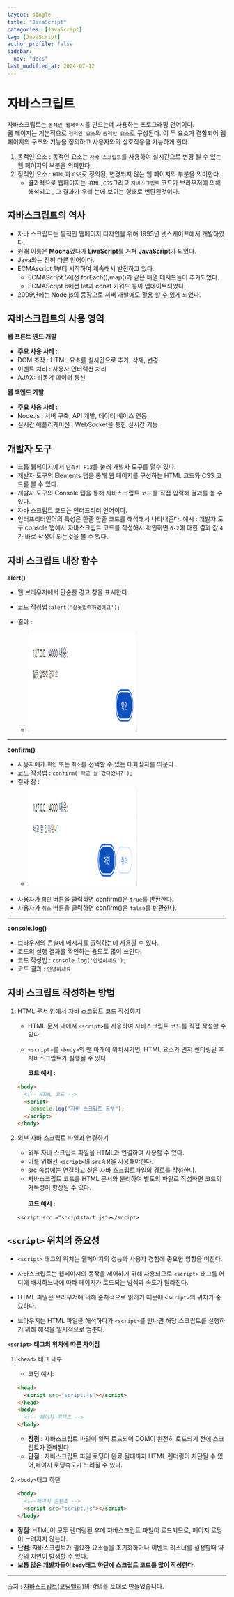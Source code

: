 ```yaml
---
layout: single
title: "JavaScript"
categories: [JavaScript]
tag: [JavaScript]
author_profile: false
sidebar:
  nav: "docs"
last_modified_at: 2024-07-12
---
```


# 자바스크립트

자바스크립트는 `동적인 웹페이지`를 만드는데 사용하는 프로그래밍 언어이다.<br>
웹 페이지는 기본적으로 `정적인 요소`와 `동적인 요소`로 구성된다. 이 두 요소가 결합되어 웹페이지의 구조와 기능을 정의하고 사용자와의 상호작용을 가능하게 한다.<br>

1. 동적인 요소 : 동적인 요소는 `자바 스크립트`를 사용하여 실시간으로 변경 될 수 있는 웹 페이지의 부분을 의미한다.
2. 정적인 요소 : `HTML`과 `CSS`로 정의된, 변경되지 않는 웹 페이지의 부분을 의미한다.
   - 결과적으로 웹페이지는 `HTML,CSS`그리고 `자바스크립트` 코드가 브라우저에 의해 해석되고 , 그 결과가 우리 눈에 보이는 형태로 변환된것이다.

## 자바스크립트의 역사

- 자바 스크립트는 동적인 웹페이지 디자인을 위해 1995년 넷스케이프에서 개발하였다.
- 원래 이름은 **Mocha**였다가 **LiveScript**를 거쳐 **JavaScript**가 되었다.
- Java와는 전혀 다른 언어이다.
- ECMAscript 1부터 시작하여 계속해서 발전하고 있다.
  - ECMAScript 5에선 forEach(),map()과 같은 배열 메서드들이 추가되었다.
  - ECMAScript 6에선 let과 const 키워드 등이 업데이트되었다.
- 2009년에는 Node.js의 등장으로 서버 개발에도 활용 할 수 있게 되었다.

## 자바스크립트의 사용 영역

**웹 프론트 엔드 개발**

- **주요 사용 사례 :**
- DOM 조작 : HTML 요소를 실시간으로 추가, 삭제, 변경
- 이벤트 처리 : 사용자 인터랙션 처리
- AJAX: 비동기 데이터 통신

**웹 백엔드 개발**

- **주요 사용 사례 :**
- Node.js : 서버 구축, API 개발, 데이터 베이스 연동
- 실시간 애플리케이션 : WebSocket을 통한 실시간 기능

## 개발자 도구

- 크롬 웹페이지에서 `단축키 F12`를 눌러 개발자 도구를 열수 있다.
- 개발자 도구의 Elements 탭을 통해 웹 페이지를 구성하는 HTML 코드와 CSS 코드를 볼 수 있다.
- 개발자 도구의 Console 탭을 통해 자바스크립트 코드를 직접 입력해 결과를 볼 수 있다.
- 자바 스크립트 코드는 인터프리터 언어이다.
- 인터프리터언어의 특성은 한줄 한줄 코드를 해석해서 나타내준다.
  예시 : 개발자 도구 console 탭에서 자바스크립트 코드를 작성해서 확인하면 `6-2`에 대한 결과 값 `4`가 바로 작성이 되는것을 볼 수 있다.

## 자바 스크립트 내장 함수

**alert()**<br>

- 웹 브라우저에서 단순한 경고 창을 표시한다.

- 코드 작성법 :`alert('잘못입력하였어요');`
- 결과 :
  - <img src="/images/JavaScript/alert.png" width="250" height="230" />

---

**confirm()**<br>

- 사용자에게 `확인` 또는 `취소`를 선택할 수 있는 대화상자를 띄운다.
- 코드 작성법 : `confirm('학교 잘 갔다왔니?');`
- 결과 창 :
  - <img src="/images/JavaScript/confirm.png" width="250" height="230"/><br><br>
- 사용자가 `확인` 버튼을 클릭하면 confirm()은 `true`를 반환한다.
- 사용자가 `취소` 버튼을 클릭하면 confirm()은 `false`를 반환한다.

---

**console.log()**<br>

- 브라우저의 콘솔에 메시지를 출력하는데 사용할 수 있다.
- 코드의 실행 결과를 확인하는 용도로 많이 쓰인다.
- 코드 작성법 : `console.log('안녕하세요');`
- 코드 결과 : `안녕하세요`

## 자바 스크립트 작성하는 방법

1. HTML 문서 안에서 자바 스크립트 코드 작성하기

   - HTML 문서 내에서 `<script>`를 사용하여 자바스크립트 코드를 직접 작성할 수 있다.
   - `<script>`를 `<body>`의 맨 아래에 위치시키면, HTML 요소가 먼저 렌더링된 후 자바스크립트가 실행될 수 있다.

     **코드 예시 :**

   ```html
   <body>
     <!-- HTML 코드 -->
     <script>
       console.log("자바 스크립트 공부");
     </script>
   </body>
   ```

2. 외부 자바 스크립트 파일과 연결하기

   - 외부 자바 스크립트 파일을 HTML과 연결하여 사용할 수 있다.
   - 이를 위해선 `<script>`의 `src속성`을 사용해야한다.
   - src 속성에는 연결하고 싶은 자바 스크립트파일의 경로를 작성한다.
   - 자바스크립트 코드를 HTML 문서와 분리하여 별도의 파일로 작성하면 코드의 가독성이 향상될 수 있다.<br><br>
     **코드 예시 :**

   ```
   <script src ="scriptstart.js"></script>
   ```

## `<script>` 위치의 중요성

- `<script>` 태그의 위치는 웹페이지의 성능과 사용자 경험에 중요한 영향을 미친다.<br>
- 자바스크립트는 웹페이지의 동작을 제어하기 위해 사용되므로 `<script>` 태그를 어디에 배치하느냐에 따라 페이지가 로드되는 방식과 속도가 달라진다.

- HTML 파일은 브라우저에 의해 순차적으로 읽히기 때문에 `<script>`의 위치가 중요하다.
- 브라우저는 HTML 파일을 해석하다가 `<script>`를 만나면 해당 스크립트를 실행하기 위해 해석을 일시적으로 멈춘다.

**`<script>` 태그의 위치에 따른 차이점**

1. `<head>` 태그 내부

   - 코딩 예시:

   ```html
   <head>
     <script src="script.js"></script>
   </head>
   <body>
     <!-- 페이지 콘텐츠 -->
   </body>
   ```

   - **장점** : 자바스크립트 파일이 일찍 로드되어 DOM이 완전히 로드되기 전에 스크립트가 준비된다.
   - **단점** : 자바스크립트 파일 로딩이 완료 될때까지 HTML 렌더링이 차단될 수 있어,페이지 로딩속도가 느려질 수 있다.

2. `<body>`태그 하단
   ```html
   <body>
     <!--페이지 콘텐츠 -->
     <script src="script.js"></script>
   </body>
   ```

- **장점**: HTML이 모두 렌더링된 후에 자바스크립트 파일이 로드되므로, 페이지 로딩이 느려지지 않는다.
- **단점**: 자바스크립트가 필요한 요소들을 초기화하거나 이벤트 리스너를 설정할때 약간의 지연이 발생할 수 있다.
- **보통 많은 개발자들이 `body`태그 하단에 스크립트 코드를 많이 작성한다.**

---

출처 : [자바스크립트(코딩밸리)](https://www.codingvalley.com/)의 강의를 토대로 만들었습니다.
